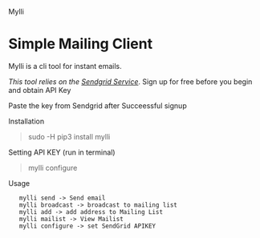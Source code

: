 Mylli

# Simple Mailing Client
Mylli is a cli tool for instant emails.

*This tool relies on the [Sendgrid Service](http://sendgrid.com)*.
Sign up for free before you begin and obtain API Key



Paste the key from Sendgrid after Succeessful signup


Installation
>sudo -H pip3 install mylli

Setting API KEY (run in terminal)
> mylli configure 

Usage
```
   mylli send -> Send email
   mylli broadcast -> broadcast to mailing list
   mylli add -> add address to Mailing List
   mylli mailist -> View Mailist
   mylli configure -> set SendGrid APIKEY
```
